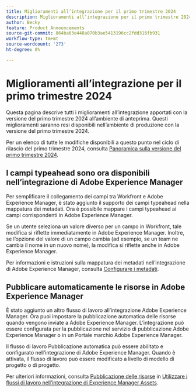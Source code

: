 ```yaml
---
title: Miglioramenti all’integrazione per il primo trimestre 2024
description: Miglioramenti all’integrazione per il primo trimestre 2024
author: Becky
feature: Product Announcements
source-git-commit: 864ba63e448a070b3ae5413196cc2fdd316fb931
workflow-type: tm+mt
source-wordcount: '273'
ht-degree: 0%

---
```


# Miglioramenti all’integrazione per il primo trimestre 2024

Questa pagina descrive tutti i miglioramenti all’integrazione apportati con la versione del primo trimestre 2024 all’ambiente di anteprima. Questi miglioramenti saranno resi disponibili nell’ambiente di produzione con la versione del primo trimestre 2024.

Per un elenco di tutte le modifiche disponibili a questo punto nel ciclo di rilascio del primo trimestre 2024, consulta [Panoramica sulla versione del primo trimestre 2024](/help/quicksilver/product-announcements/product-releases/23-q4-release-activity/23-q4-release-overview.md).

## I campi typeahead sono ora disponibili nell’integrazione di Adobe Experience Manager

Per semplificare il collegamento dei campi tra Workfront e Adobe Experience Manager, è stato aggiunto il supporto dei campi typeahead nella mappatura dei metadati. Ora è possibile mappare i campi typeahead ai campi corrispondenti in Adobe Experience Manager.

Se un utente seleziona un valore diverso per un campo in Workfront, tale modifica si riflette immediatamente in Adobe Experience Manager. Inoltre, se l’opzione del valore di un campo cambia (ad esempio, se un team ne cambia il nome in un nuovo nome), la modifica si riflette anche in Adobe Experience Manager.

Per informazioni e istruzioni sulla mappatura dei metadati nell’integrazione di Adobe Experience Manager, consulta [Configurare i metadati](/help/quicksilver/administration-and-setup/configure-integrations/configure-aacs-integration.md#set-up-metadata-optional).

## Pubblicare automaticamente le risorse in Adobe Experience Manager

È stato aggiunto un altro flusso di lavoro all’integrazione Adobe Experience Manager. Ora puoi impostare la pubblicazione automatica delle risorse quando vengono inviate a Adobe Experience Manager. L’integrazione può essere configurata per la pubblicazione nel servizio di pubblicazione Adobe Experience Manager o in un Portale marchio Adobe Experience Manager.

Il flusso di lavoro Pubblicazione automatica può essere abilitato e configurato nell’integrazione di Adobe Experience Manager. Quando è attivata, il flusso di lavoro può essere modificato a livello di modello di progetto o di progetto.

Per ulteriori informazioni, consulta [Pubblicazione delle risorse](/help/quicksilver/documents/adobe-workfront-for-experience-manager-assets-essentials/use-aem-workflows.md#publishing-assets) in [Utilizzare i flussi di lavoro nell’integrazione di Experience Manager Assets](/help/quicksilver/documents/adobe-workfront-for-experience-manager-assets-essentials/use-aem-workflows.md).




